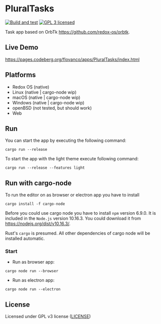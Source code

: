 # PluralTasks
[![Build and test](https://github.com/PluralTools/PluralTasks/workflows/build/badge.svg)](https://github.com/PluralTools/PluralTasks/actions)
[![GPL 3 licensed](https://img.shields.io/badge/license-GPL3-darkgreen.svg)](./LICENSE)

Task app based on OrbTk https://github.com/redox-os/orbtk.

## Live Demo

https://pages.codeberg.org/flovanco/apps/PluralTasks/index.html


## Platforms

* Redox OS (native)
* Linux (native | cargo-node wip)
* macOS (native | cargo-node wip)
* Windows (native | cargo-node wip)
* openBSD (not tested, but should work)
* Web

## Run 

You can start the app by executing the following command:

```text
cargo run --release
```

To start the app with the light theme execute following command:

```shell
cargo run --release --features light
```

## Run with cargo-node

To run the editor on as browser or electron app you have to install

```text
cargo install -f cargo-node
```

Before you could use cargo node you have to install `npm` version 6.9.0. It is included in the `Node.js` version 10.16.3. You could download it from https://nodejs.org/dist/v10.16.3/. 

Rust's `cargo` is presumed. All other dependencies of cargo node will be installed automatic.

### Start 

* Run as browser app:

```text
cargo node run --browser
```

* Run as electron app:

```text
cargo node run --electron
```

## License

Licensed under GPL v3 license ([LICENSE](LICENSE))
